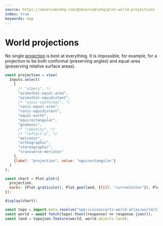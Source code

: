 ```yaml
---
source: https://observablehq.com/@observablehq/plot-world-projections
index: true
keywords: map
---
```


# World projections

No single [projection](https://observablehq.com/plot/features/projections) is best at everything. It is impossible, for example, for a projection to be both conformal (preserving angles) and equal-area (preserving relative surface areas).

```js
const projection = view(
  Inputs.select(
    [
      /* "albers", */
      "azimuthal-equal-area",
      "azimuthal-equidistant",
      /* "conic-conformal", */
      "conic-equal-area",
      "conic-equidistant",
      "equal-earth",
      "equirectangular",
      "gnomonic",
      /* "identity", */
      /* "reflect-y", */
      "mercator",
      "orthographic",
      "stereographic",
      "transverse-mercator"
    ],
    {label: "projection", value: "equirectangular"}
  )
);
```

```js echo
const chart = Plot.plot({
  projection,
  marks: [Plot.graticule(), Plot.geo(land, {fill: "currentColor"}), Plot.sphere()]
});

display(chart);
```

```js echo
const topo = import.meta.resolve("npm:visionscarto-world-atlas/world/110m.json");
const world = await fetch(topo).then((response) => response.json());
const land = topojson.feature(world, world.objects.land);
```
